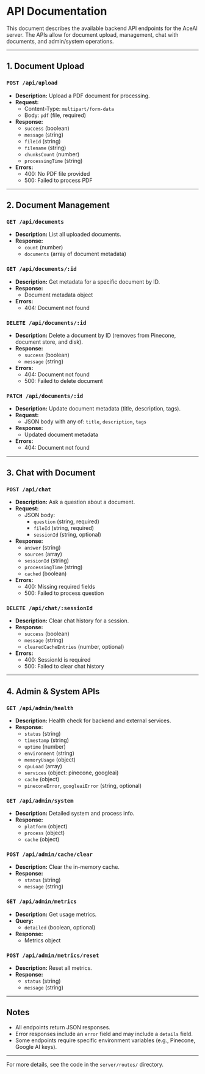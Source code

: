 # API Documentation

This document describes the available backend API endpoints for the AceAI server. The APIs allow for document upload, management, chat with documents, and admin/system operations.

---

## 1. Document Upload

### `POST /api/upload`
- **Description:** Upload a PDF document for processing.
- **Request:**
  - Content-Type: `multipart/form-data`
  - Body: `pdf` (file, required)
- **Response:**
  - `success` (boolean)
  - `message` (string)
  - `fileId` (string)
  - `filename` (string)
  - `chunksCount` (number)
  - `processingTime` (string)
- **Errors:**
  - 400: No PDF file provided
  - 500: Failed to process PDF

---

## 2. Document Management

### `GET /api/documents`
- **Description:** List all uploaded documents.
- **Response:**
  - `count` (number)
  - `documents` (array of document metadata)

### `GET /api/documents/:id`
- **Description:** Get metadata for a specific document by ID.
- **Response:**
  - Document metadata object
- **Errors:**
  - 404: Document not found

### `DELETE /api/documents/:id`
- **Description:** Delete a document by ID (removes from Pinecone, document store, and disk).
- **Response:**
  - `success` (boolean)
  - `message` (string)
- **Errors:**
  - 404: Document not found
  - 500: Failed to delete document

### `PATCH /api/documents/:id`
- **Description:** Update document metadata (title, description, tags).
- **Request:**
  - JSON body with any of: `title`, `description`, `tags`
- **Response:**
  - Updated document metadata
- **Errors:**
  - 404: Document not found

---

## 3. Chat with Document

### `POST /api/chat`
- **Description:** Ask a question about a document.
- **Request:**
  - JSON body:
    - `question` (string, required)
    - `fileId` (string, required)
    - `sessionId` (string, optional)
- **Response:**
  - `answer` (string)
  - `sources` (array)
  - `sessionId` (string)
  - `processingTime` (string)
  - `cached` (boolean)
- **Errors:**
  - 400: Missing required fields
  - 500: Failed to process question

### `DELETE /api/chat/:sessionId`
- **Description:** Clear chat history for a session.
- **Response:**
  - `success` (boolean)
  - `message` (string)
  - `clearedCacheEntries` (number, optional)
- **Errors:**
  - 400: SessionId is required
  - 500: Failed to clear chat history

---

## 4. Admin & System APIs

### `GET /api/admin/health`
- **Description:** Health check for backend and external services.
- **Response:**
  - `status` (string)
  - `timestamp` (string)
  - `uptime` (number)
  - `environment` (string)
  - `memoryUsage` (object)
  - `cpuLoad` (array)
  - `services` (object: pinecone, googleai)
  - `cache` (object)
  - `pineconeError`, `googleaiError` (string, optional)

### `GET /api/admin/system`
- **Description:** Detailed system and process info.
- **Response:**
  - `platform` (object)
  - `process` (object)
  - `cache` (object)

### `POST /api/admin/cache/clear`
- **Description:** Clear the in-memory cache.
- **Response:**
  - `status` (string)
  - `message` (string)

### `GET /api/admin/metrics`
- **Description:** Get usage metrics.
- **Query:**
  - `detailed` (boolean, optional)
- **Response:**
  - Metrics object

### `POST /api/admin/metrics/reset`
- **Description:** Reset all metrics.
- **Response:**
  - `status` (string)
  - `message` (string)

---

## Notes
- All endpoints return JSON responses.
- Error responses include an `error` field and may include a `details` field.
- Some endpoints require specific environment variables (e.g., Pinecone, Google AI keys).

---

For more details, see the code in the `server/routes/` directory.
